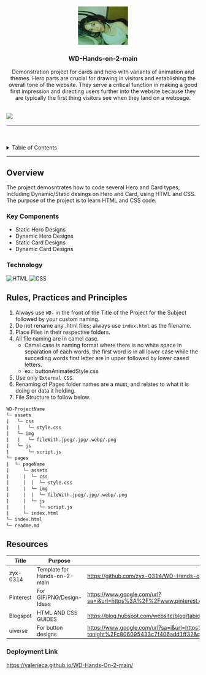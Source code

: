 <a name="readme-top">

<br/>

<br />
<div align="center">
  <a href="https://github.com/ValerieCA/">
  <!-- TODO: If you want to add logo or banner you can add it here -->
    <img src="./assets/img/valeriepic.jpg" width="130" height="100">
  </a>
<!-- TODO: Change Title to the name of the title of your Project -->
  <h3 align="center">WD-Hands-on-2-main</h3>
</div>
<!-- TODO: Make a short description -->
<div align="center">
 Demonstration project for cards and hero with variants of animation and themes. Hero parts are crucial for drawing in visitors and establishing the overall tone of the website. They serve a critical function in making a good first impression and directing users further into the website because they are typically the first thing visitors see when they land on a webpage.
</div>

<br />

<!-- TODO: Change the zyx-0314 into your github username  -->
<!-- TODO: Change the WD-Template-Project into the same name of your folder -->
![](https://visit-counter.vercel.app/counter.png?page=ValerieCA/WD-Hands-on-2-main)

---

<br />
<br />

<!-- TODO: If you want to add more layers for your readme -->
<details>
  <summary>Table of Contents</summary>
  <ol>
    <li>
      <a href="#overview">Overview</a>
      <ol>
        <li>
          <a href="#key-components">Key Components</a>
        </li>
        <li>
          <a href="#technology">Technology</a>
        </li>
      </ol>
    </li>
    <li>
      <a href="#rule,-practices-and-principles">Rules, Practices and Principles</a>
    </li>
    <li>
      <a href="#resources">Resources</a>
    </li>
  </ol>
</details>

---

## Overview

<!-- TODO: To be changed -->
<!-- The following are just sample -->
The project demosntrates how to code several Hero and Card types, Including Dynamic/Static desings on Hero and Card, using HTML and CSS. The purpose of the project is to learn HTML and CSS code.


### Key Components
<!-- TODO: List of Key Components -->
<!-- The following are just sample -->
- Static Hero Designs
- Dynamic Hero Designs
- Static Card Designs
- Dynamic Card Designs

### Technology
<!-- TODO: List of Technology Used -->
![HTML](https://img.shields.io/badge/HTML-E34F26?style=for-the-badge&logo=html5&logoColor=white)
![CSS](https://img.shields.io/badge/CSS-1572B6?style=for-the-badge&logo=css3&logoColor=white)

## Rules, Practices and Principles
1. Always use `WD-` in the front of the Title of the Project for the Subject followed by your custom naming.
2. Do not rename any .html files; always use `index.html` as the filename.
3. Place Files in their respective folders.
4. All file naming are in camel case.
   - Camel case is naming format where there is no white space in separation of each words, the first word is in all lower case while the succeding words first letter are in upper followed by lower cased letters.
   - ex.: buttonAnimatedStyle.css
5. Use only `External CSS`.
6. Renaming of Pages folder names are a must, and relates to what it is doing or data it holding.
7. File Structure to follow below.

```
WD-ProjectName
└─ assets
|   └─ css
|   |   └─ style.css
|   └─ img
|   |   └─ fileWith.jpeg/.jpg/.webp/.png
|   └─ js
|       └─ script.js
└─ pages
|  └─ pageName
|     └─ assets
|     |  └─ css
|     |  |  └─ style.css
|     |  └─ img
|     |  |  └─ fileWith.jpeg/.jpg/.webp/.png
|     |  └─ js
|     |     └─ script.js
|     └─ index.html
└─ index.html
└─ readme.md
```

## Resources

<!-- TODO: Add References -->
| Title | Purpose | Link |
|-|-|-|
| zyx-0314  | Template for Hands-on-2-main | https://github.com/zyx-0314/WD-Hands-on-2.git |
| Pinterest | For GIF/PNG/Design-Ideas | https://www.google.com/url?sa=i&url=https%3A%2F%2Fwww.pinterest.com%2Fpin%2F704320829217793167%2F&psig=AOvVaw0lOPo1H3ZKLkBHnHV1XK2F&ust=1719067901224000&source=images&cd=vfe&opi=89978449&ved=0CBAQjRxqFwoTCLDz74757IYDFQAAAAAdAAAAABAw |
| Blogspot  | HTML AND CSS GUIDES | https://blog.hubspot.com/website/blog/tabid/6307/bid/19727/easy-html-tricks-for-the-non-technical-marketer.aspx#:~:text=To%20make%20a%20horizontal%20line%20in%20HTML%2C%20use%20the%20%3Chr,not%20have%20a%20closing%20tag.|
| uiverse  | For button designs | https://www.google.com/url?sa=i&url=https%3A%2F%2Fwww.sportingnews.com%2Fus%2Fnba%2Fnews%2Fseason-tournament-different-courts-designs-tonight%2Fc806095433c7f406add1ff32&psig=AOvVaw02rxpkVDk2vzPXnoPtn1MO&ust=1719080454068000&source=images&cd=vfe&opi=89978449&ved=0CBAQjRxqFwoTCMj_vPGn7YYDFQAAAAAdAAAAABAT |


### Deployment Link 
https://valerieca.github.io/WD-Hands-On-2-main/



